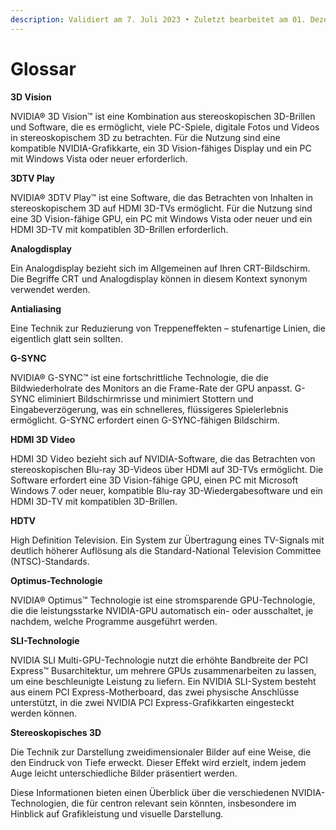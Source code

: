 ```yaml
---
description: Validiert am 7. Juli 2023 • Zuletzt bearbeitet am 01. Dezember 2023
---
```


# Glossar

**3D Vision**

NVIDIA® 3D Vision™ ist eine Kombination aus stereoskopischen 3D-Brillen und Software, die es ermöglicht, viele PC-Spiele, digitale Fotos und Videos in stereoskopischem 3D zu betrachten. Für die Nutzung sind eine kompatible NVIDIA-Grafikkarte, ein 3D Vision-fähiges Display und ein PC mit Windows Vista oder neuer erforderlich.

**3DTV Play**

NVIDIA® 3DTV Play™ ist eine Software, die das Betrachten von Inhalten in stereoskopischem 3D auf HDMI 3D-TVs ermöglicht. Für die Nutzung sind eine 3D Vision-fähige GPU, ein PC mit Windows Vista oder neuer und ein HDMI 3D-TV mit kompatiblen 3D-Brillen erforderlich.

**Analogdisplay**

Ein Analogdisplay bezieht sich im Allgemeinen auf Ihren CRT-Bildschirm. Die Begriffe CRT und Analogdisplay können in diesem Kontext synonym verwendet werden.

**Antialiasing**

Eine Technik zur Reduzierung von Treppeneffekten – stufenartige Linien, die eigentlich glatt sein sollten.

**G-SYNC**

NVIDIA® G-SYNC™ ist eine fortschrittliche Technologie, die die Bildwiederholrate des Monitors an die Frame-Rate der GPU anpasst. G-SYNC eliminiert Bildschirmrisse und minimiert Stottern und Eingabeverzögerung, was ein schnelleres, flüssigeres Spielerlebnis ermöglicht. G-SYNC erfordert einen G-SYNC-fähigen Bildschirm.

**HDMI 3D Video**

HDMI 3D Video bezieht sich auf NVIDIA-Software, die das Betrachten von stereoskopischen Blu-ray 3D-Videos über HDMI auf 3D-TVs ermöglicht. Die Software erfordert eine 3D Vision-fähige GPU, einen PC mit Microsoft Windows 7 oder neuer, kompatible Blu-ray 3D-Wiedergabesoftware und ein HDMI 3D-TV mit kompatiblen 3D-Brillen.

**HDTV**

High Definition Television. Ein System zur Übertragung eines TV-Signals mit deutlich höherer Auflösung als die Standard-National Television Committee (NTSC)-Standards.

**Optimus-Technologie**

NVIDIA® Optimus™ Technologie ist eine stromsparende GPU-Technologie, die die leistungsstarke NVIDIA-GPU automatisch ein- oder ausschaltet, je nachdem, welche Programme ausgeführt werden.

**SLI-Technologie**

NVIDIA SLI Multi-GPU-Technologie nutzt die erhöhte Bandbreite der PCI Express™ Busarchitektur, um mehrere GPUs zusammenarbeiten zu lassen, um eine beschleunigte Leistung zu liefern. Ein NVIDIA SLI-System besteht aus einem PCI Express-Motherboard, das zwei physische Anschlüsse unterstützt, in die zwei NVIDIA PCI Express-Grafikkarten eingesteckt werden können.

**Stereoskopisches 3D**

Die Technik zur Darstellung zweidimensionaler Bilder auf eine Weise, die den Eindruck von Tiefe erweckt. Dieser Effekt wird erzielt, indem jedem Auge leicht unterschiedliche Bilder präsentiert werden.

Diese Informationen bieten einen Überblick über die verschiedenen NVIDIA-Technologien, die für centron relevant sein könnten, insbesondere im Hinblick auf Grafikleistung und visuelle Darstellung.
